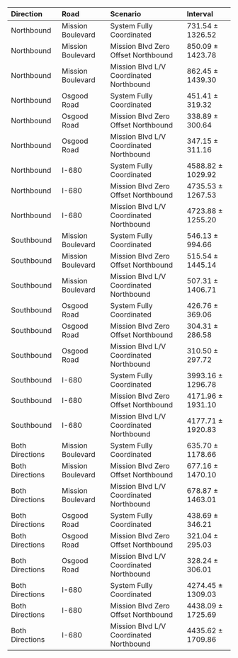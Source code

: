 | Direction       | Road              | Scenario                                | Interval          |
|:----------------|:------------------|:----------------------------------------|:------------------|
| Northbound      | Mission Boulevard | System Fully Coordinated                | 731.54 ± 1326.52  |
| Northbound      | Mission Boulevard | Mission Blvd Zero Offset Northbound     | 850.09 ± 1423.78  |
| Northbound      | Mission Boulevard | Mission Blvd L/V Coordinated Northbound | 862.45 ± 1439.30  |
| Northbound      | Osgood Road       | System Fully Coordinated                | 451.41 ± 319.32   |
| Northbound      | Osgood Road       | Mission Blvd Zero Offset Northbound     | 338.89 ± 300.64   |
| Northbound      | Osgood Road       | Mission Blvd L/V Coordinated Northbound | 347.15 ± 311.16   |
| Northbound      | I-680             | System Fully Coordinated                | 4588.82 ± 1029.92 |
| Northbound      | I-680             | Mission Blvd Zero Offset Northbound     | 4735.53 ± 1267.53 |
| Northbound      | I-680             | Mission Blvd L/V Coordinated Northbound | 4723.88 ± 1255.20 |
| Southbound      | Mission Boulevard | System Fully Coordinated                | 546.13 ± 994.66   |
| Southbound      | Mission Boulevard | Mission Blvd Zero Offset Northbound     | 515.54 ± 1445.14  |
| Southbound      | Mission Boulevard | Mission Blvd L/V Coordinated Northbound | 507.31 ± 1406.71  |
| Southbound      | Osgood Road       | System Fully Coordinated                | 426.76 ± 369.06   |
| Southbound      | Osgood Road       | Mission Blvd Zero Offset Northbound     | 304.31 ± 286.58   |
| Southbound      | Osgood Road       | Mission Blvd L/V Coordinated Northbound | 310.50 ± 297.72   |
| Southbound      | I-680             | System Fully Coordinated                | 3993.16 ± 1296.78 |
| Southbound      | I-680             | Mission Blvd Zero Offset Northbound     | 4171.96 ± 1931.10 |
| Southbound      | I-680             | Mission Blvd L/V Coordinated Northbound | 4177.71 ± 1920.83 |
| Both Directions | Mission Boulevard | System Fully Coordinated                | 635.70 ± 1178.66  |
| Both Directions | Mission Boulevard | Mission Blvd Zero Offset Northbound     | 677.16 ± 1470.10  |
| Both Directions | Mission Boulevard | Mission Blvd L/V Coordinated Northbound | 678.87 ± 1463.01  |
| Both Directions | Osgood Road       | System Fully Coordinated                | 438.69 ± 346.21   |
| Both Directions | Osgood Road       | Mission Blvd Zero Offset Northbound     | 321.04 ± 295.03   |
| Both Directions | Osgood Road       | Mission Blvd L/V Coordinated Northbound | 328.24 ± 306.01   |
| Both Directions | I-680             | System Fully Coordinated                | 4274.45 ± 1309.03 |
| Both Directions | I-680             | Mission Blvd Zero Offset Northbound     | 4438.09 ± 1725.69 |
| Both Directions | I-680             | Mission Blvd L/V Coordinated Northbound | 4435.62 ± 1709.86 |